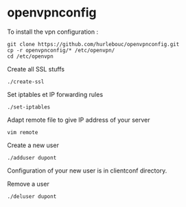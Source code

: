 # openvpnconfig

To install the vpn configuration :

    git clone https://github.com/hurlebouc/openvpnconfig.git
    cp -r openvpnconfig/* /etc/openvpn/
    cd /etc/openvpn

Create all SSL stuffs

    ./create-ssl

Set iptables et IP forwarding rules

    ./set-iptables

Adapt remote file to give IP address of your server

    vim remote

Create a new user

    ./adduser dupont
Configuration of your new user is in clientconf directory.

Remove a user

    ./deluser dupont

